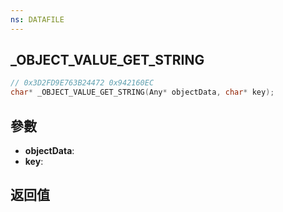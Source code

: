 ```yaml
---
ns: DATAFILE
---
```

## _OBJECT_VALUE_GET_STRING

```c
// 0x3D2FD9E763B24472 0x942160EC
char* _OBJECT_VALUE_GET_STRING(Any* objectData, char* key);
```


## 參數
* **objectData**: 
* **key**: 

## 返回值
